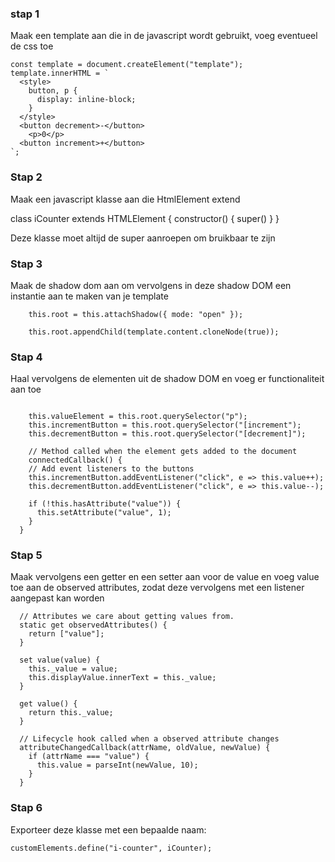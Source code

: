 ### stap 1
Maak een template aan die in de javascript wordt gebruikt, voeg eventueel de css toe

```
const template = document.createElement("template");
template.innerHTML = `
  <style>
    button, p {
      display: inline-block;
    }
  </style>
  <button decrement>-</button>
    <p>0</p>
  <button increment>+</button>
`;
```

### Stap 2
Maak een javascript klasse aan die HtmlElement extend

class iCounter extends HTMLElement {
  constructor() {
      super()
  }
}

Deze klasse moet altijd de super aanroepen om bruikbaar te zijn

### Stap 3
Maak de shadow dom aan om vervolgens in deze shadow DOM een instantie aan te maken van je template

```
    this.root = this.attachShadow({ mode: "open" });

    this.root.appendChild(template.content.cloneNode(true));
```

### Stap 4
Haal vervolgens de elementen uit de shadow DOM en voeg er functionaliteit aan toe

```
  
    this.valueElement = this.root.querySelector("p");
    this.incrementButton = this.root.querySelector("[increment");
    this.decrementButton = this.root.querySelector("[decrement]");

    // Method called when the element gets added to the document
    connectedCallback() {
    // Add event listeners to the buttons
    this.incrementButton.addEventListener("click", e => this.value++);
    this.decrementButton.addEventListener("click", e => this.value--);

    if (!this.hasAttribute("value")) {
      this.setAttribute("value", 1);
    }
  }
```

### Stap 5
Maak vervolgens een getter en een setter aan voor de value en voeg value toe aan de observed attributes, zodat deze vervolgens met een listener aangepast kan worden

```
  // Attributes we care about getting values from.
  static get observedAttributes() {
    return ["value"];
  }

  set value(value) {
    this._value = value;
    this.displayValue.innerText = this._value;
  }

  get value() {
    return this._value;
  }

  // Lifecycle hook called when a observed attribute changes
  attributeChangedCallback(attrName, oldValue, newValue) {
    if (attrName === "value") {
      this.value = parseInt(newValue, 10);
    }
  }
```

### Stap 6
Exporteer deze klasse met een bepaalde naam:

```
customElements.define("i-counter", iCounter);
```
